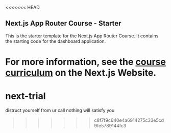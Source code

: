 <<<<<<< HEAD
## Next.js App Router Course - Starter

This is the starter template for the Next.js App Router Course. It contains the starting code for the dashboard application.

For more information, see the [course curriculum](https://nextjs.org/learn) on the Next.js Website.
=======
# next-trial 
distruct yourself from ur call nothing will satisfy you 
>>>>>>> c8f7f9c640e4a6914275c33e5cd9fe5789144fc3
